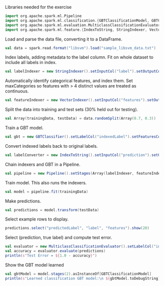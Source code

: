 Libraries needed for the exercise
```scala
import org.apache.spark.ml.Pipeline
import org.apache.spark.ml.classification.{GBTClassificationModel, GBTClassifier}
import org.apache.spark.ml.evaluation.MulticlassClassificationEvaluator
import org.apache.spark.ml.feature.{IndexToString, StringIndexer, VectorIndexer}
```

Load and parse the data file, converting it to a DataFrame.
```scala
val data = spark.read.format("libsvm").load("sample_libsvm_data.txt")
```
Index labels, adding metadata to the label column.
Fit on whole dataset to include all labels in index.
```scala
val labelIndexer = new StringIndexer().setInputCol("label").setOutputCol("indexedLabel").fit(data)
```

Automatically identify categorical features, and index them.
Set maxCategories so features with > 4 distinct values are treated as continuous.
```scala
val featureIndexer = new VectorIndexer().setInputCol("features").setOutputCol("indexedFeatures").setMaxCategories(4).fit(data)
```

Split the data into training and test sets (30% held out for testing).
```scala
val Array(trainingData, testData) = data.randomSplit(Array(0.7, 0.3))
```

Train a GBT model.
```scala
val gbt = new GBTClassifier().setLabelCol("indexedLabel").setFeaturesCol("indexedFeatures").setMaxIter(10).setFeatureSubsetStrategy("auto")
```

Convert indexed labels back to original labels.
```scala
val labelConverter = new IndexToString().setInputCol("prediction").setOutputCol("predictedLabel").setLabels(labelIndexer.labels)
```

Chain indexers and GBT in a Pipeline.
```scala
val pipeline = new Pipeline().setStages(Array(labelIndexer, featureIndexer, gbt, labelConverter))
```

Train model. This also runs the indexers.
```scala
val model = pipeline.fit(trainingData)
```

Make predictions.
```scala
val predictions = model.transform(testData)
```

Select example rows to display.
```scala
predictions.select("predictedLabel", "label", "features").show(20)
```

Select (prediction, true label) and compute test error.
```scala
val evaluator = new MulticlassClassificationEvaluator().setLabelCol("indexedLabel").setPredictionCol("prediction").setMetricName("accuracy")
val accuracy = evaluator.evaluate(predictions)
println(s"Test Error = ${1.0 - accuracy}")
```
Show the GBT model learned
```scala
val gbtModel = model.stages(2).asInstanceOf[GBTClassificationModel]
println(s"Learned classification GBT model:\n ${gbtModel.toDebugString}")
